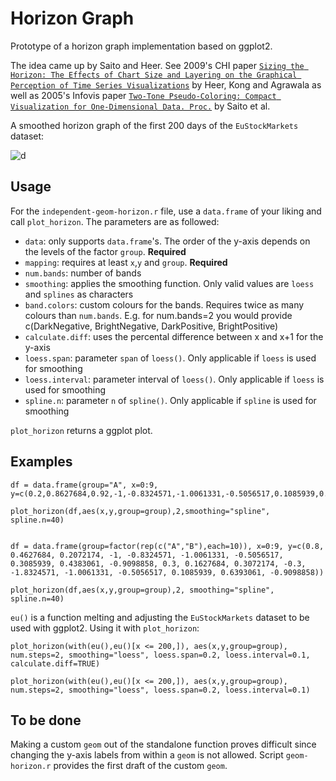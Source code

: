 # Horizon Graph

Prototype of a horizon graph implementation based on ggplot2.

The idea came up by Saito and Heer. See 2009's CHI paper [`Sizing the Horizon: The Effects of Chart Size and Layering on the Graphical Perception of Time Series Visualizations`](http://vis.stanford.edu/files/2009-TimeSeries-CHI.pdf) by Heer, Kong and Agrawala as well as 2005's Infovis paper [`Two-Tone Pseudo-Coloring: Compact Visualization for One-Dimensional Data. Proc.`](https://ieeexplore.ieee.org/xpl/login.jsp?tp=&arnumber=1532144) by Saito et al.

A smoothed horizon graph of the first 200 days of the `EuStockMarkets` dataset:

![d](eu.png)

## Usage

For the `independent-geom-horizon.r` file, use a `data.frame` of your liking and call `plot_horizon`. The parameters are as followed:

* `data`: only supports `data.frame`'s. The order of the y-axis depends on the levels of the factor `group`. **Required**
* `mapping`: requires at least `x`,`y` and `group`. **Required**
* `num.bands`: number of bands
* `smoothing`: applies the smoothing function. Only valid values are `loess` and `splines` as characters
* `band.colors`: custom colours for the bands. Requires twice as many colours than `num.bands`. E.g. for num.bands=2 you would provide c(DarkNegative, BrightNegative, DarkPositive, BrightPositive)
* `calculate.diff`: uses the percental difference between x and x+1 for the y-axis
* `loess.span`: parameter `span`  of `loess()`. Only applicable if `loess` is used for smoothing
* `loess.interval`: parameter interval of `loess()`. Only applicable if `loess` is used for smoothing
* `spline.n`: parameter `n` of `spline()`. Only applicable if `spline` is used for smoothing

`plot_horizon` returns a ggplot plot.

## Examples

    df = data.frame(group="A", x=0:9, y=c(0.2,0.8627684,0.92,-1,-0.8324571,-1.0061331,-0.5056517,0.1085939,0.6393061,-0.9098858))
    
    plot_horizon(df,aes(x,y,group=group),2,smoothing="spline", spline.n=40)


    df = data.frame(group=factor(rep(c("A","B"),each=10)), x=0:9, y=c(0.8, 0.4627684, 0.2072174, -1, -0.8324571, -1.0061331, -0.5056517, 0.3085939, 0.4383061, -0.9098858, 0.3, 0.1627684, 0.3072174, -0.3, -1.8324571, -1.0061331, -0.5056517, 0.1085939, 0.6393061, -0.9098858))
    
    plot_horizon(df,aes(x,y,group=group),2, smoothing="spline", spline.n=40)


`eu()` is a function melting and adjusting the `EuStockMarkets` dataset to be used with ggplot2. Using it with `plot_horizon`:

    plot_horizon(with(eu(),eu()[x <= 200,]), aes(x,y,group=group), num.steps=2, smoothing="loess", loess.span=0.2, loess.interval=0.1, calculate.diff=TRUE)
    
    plot_horizon(with(eu(),eu()[x <= 200,]), aes(x,y,group=group), num.steps=2, smoothing="loess", loess.span=0.2, loess.interval=0.1)

## To be done

Making a custom `geom` out of the standalone function proves difficult since changing the y-axis labels from within a `geom` is not allowed. Script `geom-horizon.r` provides the first draft of the custom `geom`.